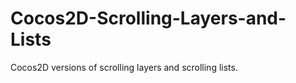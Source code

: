 Cocos2D-Scrolling-Layers-and-Lists
==================================

Cocos2D versions of scrolling layers and scrolling lists.